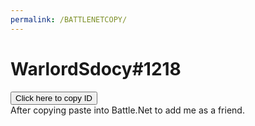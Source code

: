 ```yaml
---
permalink: /BATTLENETCOPY/
---
```


# WarlordSdocy#1218
<button onclick="myFunction()">Click here to copy ID</button>
<br>
After copying paste into Battle.Net to add me as a friend.

<script>
function myFunction() {
   /* Copy the text inside the text field */
  navigator.clipboard.writeText("WarlordSdocy#1218");

  /* Alert the copied text */
  alert("Copied the text: " + "WarlordSdocy#1218");
} 
</script>